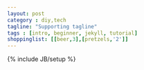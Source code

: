 ```yaml
---
layout: post
category : diy,tech
tagline: "Supporting tagline"
tags : [intro, beginner, jekyll, tutorial]
shoppinglist: [[beer,3],[pretzels,'2']]
---
```

{% include JB/setup %}

